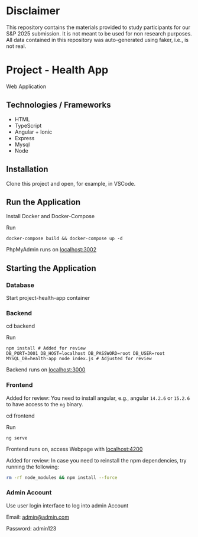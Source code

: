# Disclaimer

This repository contains the materials provided to study participants for our S&P 2025 submission. 
It is not meant to be used for non research purposes. All data contained in this repository was 
auto-generated using faker, i.e., is not real.

# Project - Health App

Web Application

## Technologies / Frameworks

- HTML
- TypeScript
- Angular + Ionic
- Express
- Mysql
- Node

## Installation

Clone this project and open, for example, in VSCode.


## Run the Application
Install Docker and Docker-Compose

Run 
```
docker-compose build && docker-compose up -d
```
PhpMyAdmin runs on [localhost:3002](http://localhost:3002)


## Starting the Application
### Database
Start project-health-app container

### Backend
cd backend

Run
```
npm install # Added for review
DB_PORT=3001 DB_HOST=localhost DB_PASSWORD=root DB_USER=root MYSQL_DB=health-app node index.js # Adjusted for review
```
Backend runs on [localhost:3000](http://localhost:3000)

### Frontend
Added for review: You need to install angular, e.g., angular `14.2.6` or `15.2.6` to have access to the `ng` binary.

cd frontend

Run
```
ng serve
```
Frontend runs on, access Webpage with [localhost:4200](http://localhost:4200)

Added for review: In case you need to reinstall the npm dependencies, try running the following:
```sh
rm -rf node_modules && npm install --force
```

### Admin Account
Use user login interface to log into admin Account

Email: admin@admin.com

Password: admin123
